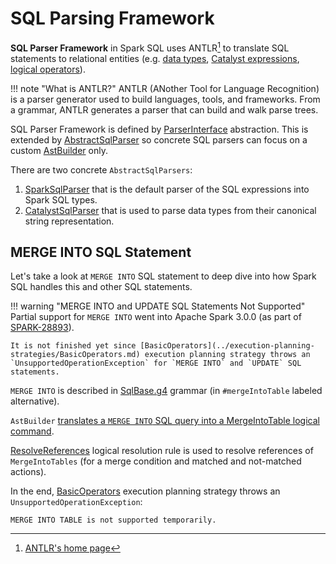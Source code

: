 # SQL Parsing Framework

**SQL Parser Framework** in Spark SQL uses ANTLR[^1] to translate SQL statements to relational entities (e.g. [data types](../types/DataType.md), [Catalyst expressions](../expressions/Expression.md), [logical operators](../logical-operators/LogicalPlan.md)).

[^1]: [ANTLR's home page](https://www.antlr.org/)

!!! note "What is ANTLR?"
    ANTLR (ANother Tool for Language Recognition) is a parser generator used to build languages, tools, and frameworks. From a grammar, ANTLR generates a parser that can build and walk parse trees.

SQL Parser Framework is defined by [ParserInterface](ParserInterface.md) abstraction. This is extended by [AbstractSqlParser](AbstractSqlParser.md) so concrete SQL parsers can focus on a custom [AstBuilder](AstBuilder.md) only.

There are two concrete `AbstractSqlParsers`:

1. [SparkSqlParser](SparkSqlParser.md) that is the default parser of the SQL expressions into Spark SQL types.
1. [CatalystSqlParser](CatalystSqlParser.md) that is used to parse data types from their canonical string representation.

## MERGE INTO SQL Statement

Let's take a look at `MERGE INTO` SQL statement to deep dive into how Spark SQL handles this and other SQL statements.

!!! warning "MERGE INTO and UPDATE SQL Statements Not Supported"
    Partial support for `MERGE INTO` went into Apache Spark 3.0.0 (as part of [SPARK-28893](https://issues.apache.org/jira/browse/SPARK-28893)).

    It is not finished yet since [BasicOperators](../execution-planning-strategies/BasicOperators.md) execution planning strategy throws an `UnsupportedOperationException` for `MERGE INTO` and `UPDATE` SQL statements.

`MERGE INTO` is described in [SqlBase.g4](AstBuilder.md#grammar) grammar (in `#mergeIntoTable` labeled alternative).

`AstBuilder` [translates a `MERGE INTO` SQL query into a MergeIntoTable logical command](AstBuilder.md#visitMergeIntoTable).

[ResolveReferences](../logical-analysis-rules/ResolveReferences.md) logical resolution rule is used to resolve references of `MergeIntoTables` (for a merge condition and matched and not-matched actions).

In the end, [BasicOperators](../execution-planning-strategies/BasicOperators.md) execution planning strategy throws an `UnsupportedOperationException`:

```text
MERGE INTO TABLE is not supported temporarily.
```
